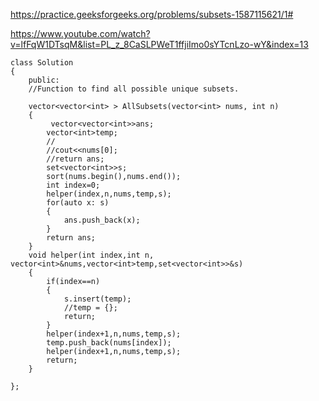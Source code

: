 https://practice.geeksforgeeks.org/problems/subsets-1587115621/1#

https://www.youtube.com/watch?v=lfFqW1DTsqM&list=PL_z_8CaSLPWeT1ffjiImo0sYTcnLzo-wY&index=13


```
class Solution
{
    public:
    //Function to find all possible unique subsets.
    
    vector<vector<int> > AllSubsets(vector<int> nums, int n)
    {
         vector<vector<int>>ans;
        vector<int>temp;
        //
        //cout<<nums[0];
        //return ans;
        set<vector<int>>s;
        sort(nums.begin(),nums.end());
        int index=0;
        helper(index,n,nums,temp,s);
        for(auto x: s)
        {
            ans.push_back(x);
        }
        return ans;
    }
    void helper(int index,int n, vector<int>&nums,vector<int>temp,set<vector<int>>&s)
    {
        if(index==n)
        {
            s.insert(temp);
            //temp = {};
            return;
        }
        helper(index+1,n,nums,temp,s);
        temp.push_back(nums[index]);
        helper(index+1,n,nums,temp,s);
        return;
    }
    
};
```
